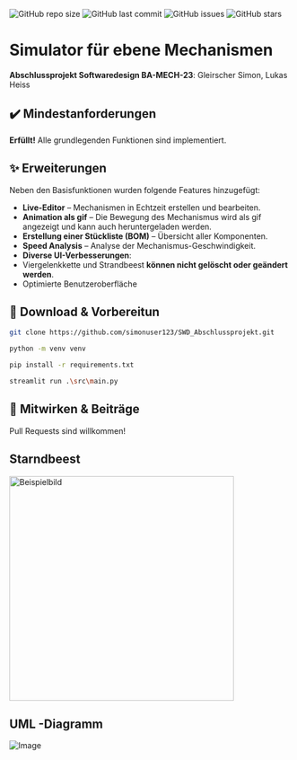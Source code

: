![GitHub repo size](https://img.shields.io/github/repo-size/simonuser123/SWD_Abschlussprojekt)
![GitHub last commit](https://img.shields.io/github/last-commit/simonuser123/SWD_Abschlussprojekt)
![GitHub issues](https://img.shields.io/github/issues/simonuser123/SWD_Abschlussprojekt)
![GitHub stars](https://img.shields.io/github/stars/simonuser123/SWD_Abschlussprojekt)

# Simulator für ebene Mechanismen
  **Abschlussprojekt Softwaredesign BA-MECH-23**: Gleirscher Simon, Lukas Heiss
## ✔️ **Mindestanforderungen**  
 **Erfüllt!** Alle grundlegenden Funktionen sind implementiert.  

## ✨ **Erweiterungen**  
Neben den Basisfunktionen wurden folgende Features hinzugefügt:  

-  **Live-Editor** – Mechanismen in Echtzeit erstellen und bearbeiten.  
-  **Animation als gif** – Die Bewegung des Mechanismus wird als gif angezeigt und kann auch heruntergeladen werden.    
-  **Erstellung einer Stückliste (BOM)** – Übersicht aller Komponenten.  
-  **Speed Analysis** – Analyse der Mechanismus-Geschwindigkeit.  
-  **Diverse UI-Verbesserungen**:
  -  Viergelenkkette und Strandbeest **können nicht gelöscht oder geändert werden**.
  -  Optimierte Benutzeroberfläche
    
## 🔧 **Download & Vorbereitun**  
 
```bash
git clone https://github.com/simonuser123/SWD_Abschlussprojekt.git
```
```bash
python -m venv venv
```
```bash
pip install -r requirements.txt 
```
```bash
streamlit run .\src\main.py
```

## 🤝 **Mitwirken & Beiträge**
 Pull Requests sind willkommen!

 ## Starndbeest
<img src="https://github.com/user-attachments/assets/8b345f82-7b6e-480c-8845-f8aa63c6ef03" alt="Beispielbild" width="400" />

## UML -Diagramm
![Image](https://github.com/user-attachments/assets/bea7be68-54a1-4a50-942f-247413bd568a)

